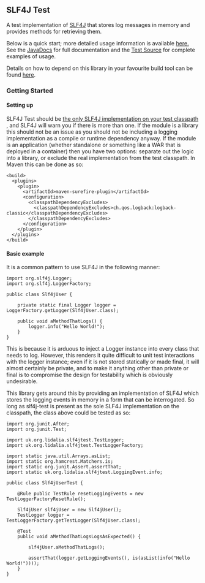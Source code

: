 ## SLF4J Test

A test implementation of [SLF4J](http://www.slf4j.org/) that stores log messages
in memory and provides methods for retrieving them.

Below is a quick start; more detailed usage information is available [here.
](./usage.html) See the [JavaDocs](./apidocs/index.html) for full documentation
and the [Test Source](./xref-test/index.html) for complete examples of usage.

Details on how to depend on this library in your favourite build tool can be
found [here](./dependency-info.html).

### Getting Started

#### Setting up

SLF4J Test should be [the only SLF4J implementation on your test classpath
](http://www.slf4j.org/codes.html#multiple_bindings), and SLF4J will warn you if
there is more than one. If the module is a library this should not be an issue
as you should not be including a logging implementation as a compile or runtime
dependency anyway. If the module is an application (whether standalone or
something like a WAR that is deployed in a container) then you have two options:
separate out the logic into a library, or exclude the real implementation from
the test classpath. In Maven this can be done as so:

    <build>
      <plugins>
        <plugin>
          <artifactId>maven-surefire-plugin</artifactId>
          <configuration>
            <classpathDependencyExcludes>
              <classpathDependencyExcludes>ch.qos.logback:logback-classic</classpathDependencyExcludes>
            </classpathDependencyExcludes>
          </configuration>
        </plugin>
      </plugins>
    </build>

#### Basic example

It is a common pattern to use SLF4J in the following manner:

    import org.slf4j.Logger;
    import org.slf4j.LoggerFactory;

    public class Slf4jUser {

        private static final Logger logger = LoggerFactory.getLogger(Slf4jUser.class);

        public void aMethodThatLogs() {
            logger.info("Hello World!");
        }
    }

This is because it is arduous to inject a Logger instance into every class that
needs to log. However, this renders it quite difficult to unit test interactions
with the logger instance; even if it is not stored statically or made final, it
will almost certainly be private, and to make it anything other than private or
final is to compromise the design for testability which is obviously
undesirable.

This library gets around this by providing an implementation of SLF4J which
stores the logging events in memory in a form that can be interrogated. So long
as slf4j-test is present as the sole SLF4J implementation on the classpath, the
class above could be tested as so:

    import org.junit.After;
    import org.junit.Test;

    import uk.org.lidalia.slf4jtest.TestLogger;
    import uk.org.lidalia.slf4jtest.TestLoggerFactory;

    import static java.util.Arrays.asList;
    import static org.hamcrest.Matchers.is;
    import static org.junit.Assert.assertThat;
    import static uk.org.lidalia.slf4jtest.LoggingEvent.info;

    public class Slf4jUserTest {

        @Rule public TestRule resetLoggingEvents = new TestLoggerFactoryResetRule();

        Slf4jUser slf4jUser = new Slf4jUser();
        TestLogger logger = TestLoggerFactory.getTestLogger(Slf4jUser.class);

        @Test
        public void aMethodThatLogsLogsAsExpected() {

            slf4jUser.aMethodThatLogs();

            assertThat(logger.getLoggingEvents(), is(asList(info("Hello World!"))));
        }
    }
